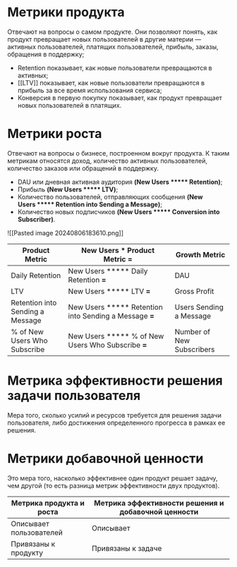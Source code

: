 # Метрики продукта
Отвечают на вопросы о самом продукте. Они позволяют понять, как продукт превращает новых пользователей в другие материи — активных пользователей, платящих пользователей, прибыль, заказы, обращения в поддержку;
- Retention показывает, как новые пользователи превращаются в активных;
- [[LTV]] показывает, как новые пользователи превращаются в прибыль за все время использования сервиса;
- Конверсия в первую покупку показывает, как продукт превращает новых пользователей в платящих.
# Метрики роста
Отвечают на вопросы о бизнесе, построенном вокруг продукта. К таким метрикам относятся доход, количество активных пользователей, количество заказов или обращений в поддержку.
- DAU или дневная активная аудитория **(**New Users ***** Retention**)**;
- Прибыль **(**New Users ***** LTV**)**;
- Количество пользователей, отправляющих сообщения **(**New Users ***** Retention into Sending a Message**)**;
- Количество новых подписчиков **(**New Users ***** Conversion into Subscriber**)**.

![[Pasted image 20240806183610.png]]

| **Product Metric**               | **New Users * Product Metric** **=**                   | **Growth Metric**         |
| -------------------------------- | ------------------------------------------------------ | ------------------------- |
| Daily Retention                  | New Users ***** Daily Retention **=**                  | DAU                       |
| LTV                              | New Users ***** LTV **=**                              | Gross Profit              |
| Retention into Sending a Message | New Users ***** Retention into Sending a Message **=** | Users Sending a Message   |
| % of New Users Who Subscribe     | New Users ***** % of New Users Who Subscribe **=**     | Number of New Subscribers |
# Метрика эффективности решения задачи пользователя
Мера того, сколько усилий и ресурсов требуется для решения задачи пользователя, либо достижения определенного прогресса в рамках ее решения.
# Метрики добавочной ценности
Это мера того, насколько эффективнее один продукт решает задачу, чем другой (то есть разница метрик эффективности двух продуктов).

| Метрика продукта и роста | Метрика эффективности решения и добавочной ценности |
| ------------------------ | --------------------------------------------------- |
| Описывает пользователей  | Описывает                                           |
| Привязаны к продукту     | Привязаны к задаче                                  |
